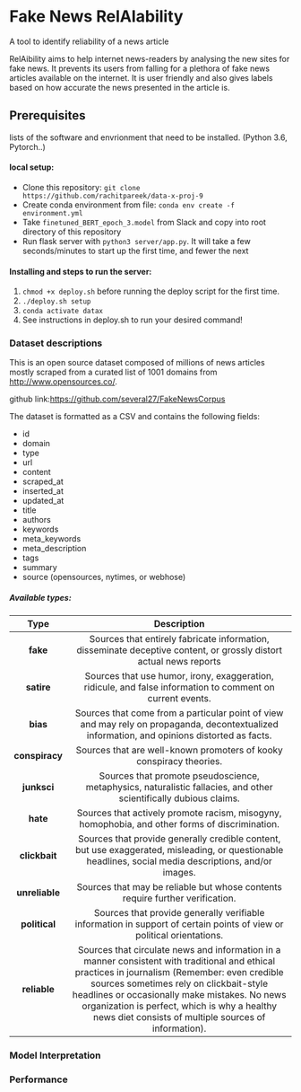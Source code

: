 # Fake News RelAIability

A tool to identify reliability of a news article

RelAibility aims to help internet news-readers by analysing the new sites for fake news. It prevents its users from falling for a plethora of  fake news articles available on the internet. It is user friendly and also gives labels based on how accurate the news presented in the article is. 

## Prerequisites

lists of the software and envrionment that need to be installed. (Python 3.6, Pytorch..)

#### local setup:

- Clone this repository: `git clone https://github.com/rachitpareek/data-x-proj-9`
- Create conda environment from file: `conda env create -f environment.yml`
- Take `finetuned_BERT_epoch_3.model` from Slack and copy into root directory of this repository
- Run flask server with `python3 server/app.py`. It will take a few seconds/minutes to start up the first time, and fewer the next

#### Installing and steps to run the server:

1. `chmod +x deploy.sh` before running the deploy script for the first time.
2. `./deploy.sh setup`
3. `conda activate datax`
4. See instructions in deploy.sh to run your desired command!



### Dataset descriptions

This is an open source dataset composed of millions of news articles mostly scraped from a curated list of 1001 domains from http://www.opensources.co/.

github link:https://github.com/several27/FakeNewsCorpus

The dataset is formatted as a CSV and contains the following fields:

* id
* domain
* type
* url
* content
* scraped_at
* inserted_at
* updated_at
* title
* authors
* keywords
* meta_keywords
* meta_description
* tags
* summary
* source (opensources, nytimes, or webhose)

##### Available types: 

| Type | Description|
|:-------------:|:-------------:|
| **fake** | Sources that entirely fabricate information, disseminate deceptive content, or grossly distort actual news reports |
| **satire** | Sources that use humor, irony, exaggeration, ridicule, and false information to comment on current events. |
| **bias** | Sources that come from a particular point of view and may rely on propaganda, decontextualized information, and opinions distorted as facts. |
| **conspiracy** | Sources that are well-known promoters of kooky conspiracy theories. |
| **junksci** | Sources that promote pseudoscience, metaphysics, naturalistic fallacies, and other scientifically dubious claims. |
| **hate** | Sources that actively promote racism, misogyny, homophobia, and other forms of discrimination. |
| **clickbait** | Sources that provide generally credible content, but use exaggerated, misleading, or questionable headlines, social media descriptions, and/or images. |
| **unreliable** | Sources that may be reliable but whose contents require further verification. |
| **political** | Sources that provide generally verifiable information in support of certain points of view or political orientations. |
| **reliable** | Sources that circulate news and information in a manner consistent with traditional and ethical practices in journalism (Remember: even credible sources sometimes rely on clickbait-style headlines or occasionally make mistakes. No news organization is perfect, which is why a healthy news diet consists of multiple sources of information). |

### Model Interpretation



### Performance


